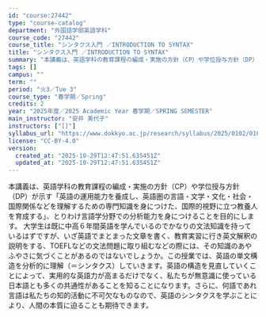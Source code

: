 ```yaml
---
id: "course:27442"
type: "course-catalog"
department: "外国語学部英語学科"
course_code: "27442"
course_title: "シンタクス入門 ／INTRODUCTION TO SYNTAX"
title: "シンタクス入門 ／INTRODUCTION TO SYNTAX"
summary: "本講義は、英語学科の教育課程の編成・実施の方針（CP）や学位授与方針（DP）が示す「英語の運用能力を養成し、英語圏の言語・文学・文化・社会・国際関係などを理解するための専門知識を身につけた、国際的視野に立つ教養人を育成する」、とりわけ言語学…"
tags: []
campus: ""
term: ""
period: "火3／Tue 3"
course_type: "春学期／Spring"
credits: 2
year: "2025年度／2025 Academic Year 春学期／SPRING SEMESTER"
main_instructor: "安井 美代子"
instructors: ["[]"]
syllabus_url: "https://www.dokkyo.ac.jp/research/syllabus/2025/0102/0102_27442_ja_JP.html"
license: "CC-BY-4.0"
version:
  created_at: "2025-10-29T12:47:51.635451Z"
  updated_at: "2025-10-29T12:47:51.635451Z"
---
```

本講義は、英語学科の教育課程の編成・実施の方針（CP）や学位授与方針（DP）が示す「英語の運用能力を養成し、英語圏の言語・文学・文化・社会・国際関係などを理解するための専門知識を身につけた、国際的視野に立つ教養人を育成する」、とりわけ言語学分野での分析能力を身につけることを目的にします。 大学生は既に中高６年間英語を学んでいるのでかなりの文法知識を持っているはずですが、いざ英語でまとまった文章を書く、教育実習に行き英文解釈の説明をする、TOEFLなどの文法問題に取り組むなどの際には、その知識のあやふやさに気づくことがあるのではないでしょうか。この授業では、英語の単文構造を分析的に理解（＝シンタクス）していきます。英語の構造を見直していくことによって、実用的な英語力が高まるだけでなく、私たちが無意識に使っている日本語とも多くの共通性があることを知ることになります。さらに、何語であれ言語は私たちの知的活動に不可欠なものなので、英語のシンタクスを学ぶことにより、人間の本質に迫ることも期待できます。
